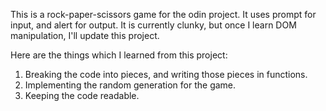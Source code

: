This is a rock-paper-scissors game for the odin project. It uses prompt for input, and alert for output. It is currently clunky, but once I learn DOM manipulation, I'll update this project.

Here are the things which I learned from this project:
1. Breaking the code into pieces, and writing those pieces in functions.
2. Implementing the random generation for the game.
3. Keeping the code readable.
